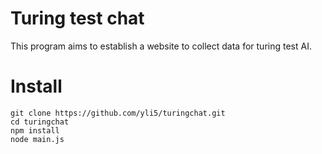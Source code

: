 Turing test chat
===============

This program aims to establish a website to collect data for turing test AI.


Install
==================

```{bash}
git clone https://github.com/yli5/turingchat.git
cd turingchat
npm install
node main.js